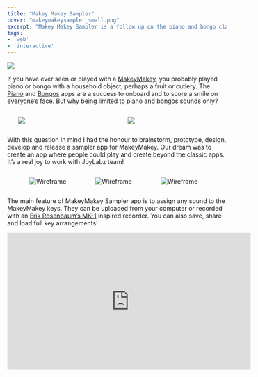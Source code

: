 ```yaml
---
title: "Makey Makey Sampler"
cover: "makeymakeysampler_small.png"
excerpt: "Makey Makey Sampler is a follow up on the piano and bongo classic apps. It's a browser instrument to inspire and empower people to see the world as a musical instrument."
tags:
- 'web'
- 'interactive'
---
```


[![](makeymakeysampler.png)](https://apps.makeymakey.com/sampler/)

If you have ever seen or played with a [MakeyMakey](https://makeymakey.com/), you probably played piano or bongo with a household object, perhaps a fruit or cutlery. The [Piano](https://apps.makeymakey.com/piano/) and [Bongos](https://apps.makeymakey.com/bongos/) apps are a success to onboard and to score a smile on everyone’s face. But why being limited to piano and bongos sounds only?

<div style="display:flex; align-items: center; justify-content: center;">

<div style="width: 40%; margin: 0 5%;">

[![](makeymakeypiano.png)](https://apps.makeymakey.com/piano/)

</div>

<div style="width: 40%; margin: 0 5%;">

[![](makeymakeybongos.png)](https://apps.makeymakey.com/bongos/)

</div>

</div>

With this question in mind I had the honour to brainstorm, prototype, design, develop and release a sampler app for MakeyMakey.  Our dream was to create an app where people could play and create beyond the classic apps. It’s a real joy to work with JoyLabz team!

<div style="display:flex; align-items: center; justify-content: center;">

<div style="width: 20%; margin: 0 5%;">

![Wireframe](makeymakeysampler_play.png)

</div>

<div style="width: 20%; margin: 0 5%;">

![Wireframe](makeymakeysampler_library.png)

</div>

<div style="width: 20%; margin: 0 5%;">

![Wireframe](makeymakeysampler_recorder.png)

</div>

</div>

The main feature of MakeyMakey Sampler app is to assign any sound to the MakeyMakey keys. They can be uploaded from your computer or recorded with an [Erik Rosenbaum’s MK-1](https://www.ericrosenbaum.com/#/mk1-sampler/) inspired recorder. You can also save, share and load full key arrangements!

<iframe width="560" height="315" src="https://www.youtube-nocookie.com/embed/IVBkp5_QFd8" title="YouTube video player" frameborder="0" allow="accelerometer; autoplay; clipboard-write; encrypted-media; gyroscope; picture-in-picture" allowfullscreen></iframe>
